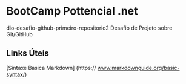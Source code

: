 # BootCamp Pottencial .net
dio-desafio-github-primeiro-repositorio2
Desafio de Projeto sobre Git/GitHub 


## Links Úteis 
[Sintaxe Basica Markdown]   (https:// www.markdownguide.org/basic-syntax/)
